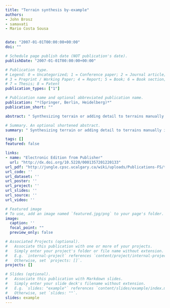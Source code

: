 ```yaml
---
title: "Terrain synthesis by-example"
authors:
- John Brosz
- samavati
- Mario Costa Sousa


date: "2007-01-01T00:00:00+00:00"
doi: ""

# Schedule page publish date (NOT publication's date).
publishDate: "2007-01-01T00:00:00+00:00"

# Publication type.
# Legend: 0 = Uncategorized; 1 = Conference paper; 2 = Journal article;
# 3 = Preprint / Working Paper; 4 = Report; 5 = Book; 6 = Book section;
# 7 = Thesis; 8 = Patent
publication_types: ["1"]

# Publication name and optional abbreviated publication name.
publication: "*(Springer, Berlin, Heidelberg)*"
publication_short: ""

abstract: " Synthesizing terrain or adding detail to terrains manually is a long and tedious process. With procedural synthesis methods this process is faster but more difficult to control. This paper presents a new technique of terrain synthesis that uses an existing terrain to synthesize new terrain. To do this we use multi-resolution analysis to extract the high-resolution details from existing models and apply them to increase the resolution of terrain. Our synthesized terrains are more heterogeneous than procedural results, are superior to terrains created by texture transfer, and retain the large-scale characteristics of the original terrain."

# Summary. An optional shortened abstract.
summary: " Synthesizing terrain or adding detail to terrains manually is a long and tedious process. With procedural synthesis methods this process is faster but more difficult to control. This paper presents a new technique of terrain synthesis that uses an existing terrain to synthesize new terrain. To do this we use multi-resolution analysis to extract the high-resolution details from existing models and apply them to increase the resolution of terrain. Our synthesized terrains are more heterogeneous t..."

tags: []
featured: false

links:
- name: "Electronic Edition from Publisher"
  url: "http://dx.doi.org/10.5220/0001357201220133"
url_pdf: "http://jungle.cpsc.ucalgary.ca/wiki/uploads/Publications-FS/terrain-by-example-grapp2006-brosz.pdf"
url_code: ''
url_dataset: ''
url_poster: ''
url_project: ''
url_slides: ''
url_source: ''
url_video: ''

# Featured image
# To use, add an image named `featured.jpg/png` to your page's folder. 
image:
  caption: ''
  focal_point: ""
  preview_only: false

# Associated Projects (optional).
#   Associate this publication with one or more of your projects.
#   Simply enter your project's folder or file name without extension.
#   E.g. `internal-project` references `content/project/internal-project/index.md`.
#   Otherwise, set `projects: []`.
projects: []

# Slides (optional).
#   Associate this publication with Markdown slides.
#   Simply enter your slide deck's filename without extension.
#   E.g. `slides: "example"` references `content/slides/example/index.md`.
#   Otherwise, set `slides: ""`.
slides: example
---
```

